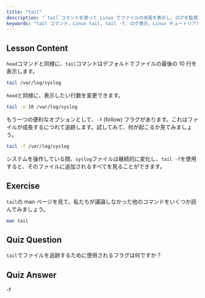 ```yaml
---
title: "tail"
description: "`tail`コマンドを使って Linux でファイルの末尾を表示し、ログを監視する方法を学びます。リアルタイム更新のための`tail -f`を発見しましょう。Linux の旅を始めましょう！"
keywords: "tail コマンド，Linux tail, tail -f, ログ表示，Linux チュートリアル，Linux 初心者，Linux ガイド"
---
```


## Lesson Content

`head`コマンドと同様に、`tail`コマンドはデフォルトでファイルの最後の 10 行を表示します。

```bash
tail /var/log/syslog
```

`head`と同様に、表示したい行数を変更できます。

```bash
tail -n 10 /var/log/syslog
```

もう一つの便利なオプションとして、`-f` (follow) フラグがあります。これはファイルが成長するにつれて追跡します。試してみて、何が起こるか見てみましょう。

```bash
tail -f /var/log/syslog
```

システムを操作している間、`syslog`ファイルは継続的に変化し、`tail -f`を使用すると、そのファイルに追加されるすべてを見ることができます。

## Exercise

`tail`の man ページを見て、私たちが議論しなかった他のコマンドをいくつか読んでみましょう。

```bash
man tail
```

## Quiz Question

`tail`でファイルを追跡するために使用されるフラグは何ですか？

## Quiz Answer

-f
